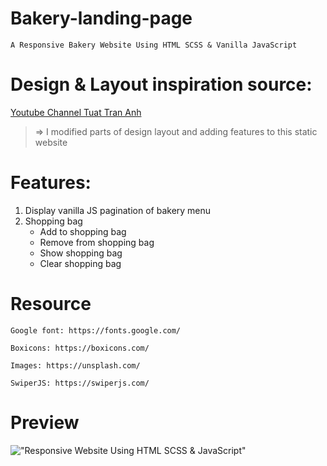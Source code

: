 # Bakery-landing-page

    A Responsive Bakery Website Using HTML SCSS & Vanilla JavaScript

# Design & Layout inspiration source:

[Youtube Channel Tuat Tran Anh](https://youtu.be/Oq19HVbblDc)

> => I modified parts of design layout and adding features to this static website

# Features:

1. Display vanilla JS pagination of bakery menu
2. Shopping bag
   - Add to shopping bag
   - Remove from shopping bag
   - Show shopping bag
   - Clear shopping bag

# Resource

    Google font: https://fonts.google.com/

    Boxicons: https://boxicons.com/

    Images: https://unsplash.com/

    SwiperJS: https://swiperjs.com/

# Preview

!["Responsive Website Using HTML SCSS & JavaScript"](https://user-images.githubusercontent.com/67447840/137575094-d97968a4-8ddb-457a-b027-8f4e4c442b08.png 'Responsive Website Using HTML SCSS & JavaScript')
